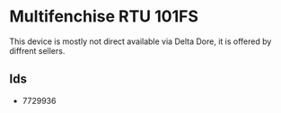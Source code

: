 # Multifenchise RTU 101FS

This device is mostly not direct available via Delta Dore, it is offered by diffrent sellers.

## Ids

* 7729936
